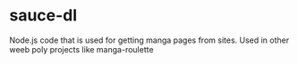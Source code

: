 # sauce-dl
Node.js code that is used for getting manga pages from sites. Used in other weeb poly projects like manga-roulette

